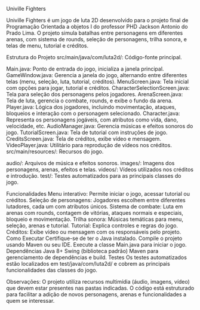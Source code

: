 Univille Fighters

Univille Fighters é um jogo de luta 2D desenvolvido para o projeto final de Programação Orientada a objetos I do professor PHD Jackson Antonio do Prado Lima.
O projeto simula batalhas entre personagens em diferentes arenas, com sistema de rounds, 
seleção de personagens, trilha sonora, e telas de menu, tutorial e créditos.

Estrutura do Projeto
src/main/java/com/luta2d/: Código-fonte principal.

Main.java: Ponto de entrada do jogo, inicializa a janela principal.
GameWindow.java: Gerencia a janela do jogo, alternando entre diferentes telas (menu, seleção, luta, tutorial, créditos).
MenuScreen.java: Tela inicial com opções para jogar, tutorial e créditos.
CharacterSelectionScreen.java: Tela para seleção dos personagens pelos jogadores.
ArenaScreen.java: Tela de luta, gerencia o combate, rounds, e exibe o fundo da arena.
Player.java: Lógica dos jogadores, incluindo movimentação, ataques, bloqueios e interação com o personagem selecionado.
Character.java: Representa os personagens jogáveis, com atributos como vida, dano, velocidade, etc.
AudioManager.java: Gerencia músicas e efeitos sonoros do jogo.
TutorialScreen.java: Tela de tutorial com instruções de jogo.
CreditsScreen.java: Tela de créditos, exibe vídeo e mensagem.
VideoPlayer.java: Utilitário para reprodução de vídeos nos créditos.
src/main/resources/: Recursos do jogo.

audio/: Arquivos de música e efeitos sonoros.
images/: Imagens dos personagens, arenas, efeitos e telas.
videos/: Vídeos utilizados nos créditos e introdução.
test/: Testes automatizados para as principais classes do jogo.

Funcionalidades
Menu interativo: Permite iniciar o jogo, acessar tutorial ou créditos.
Seleção de personagens: Jogadores escolhem entre diferentes lutadores, cada um com atributos únicos.
Sistema de combate: Luta em arenas com rounds, contagem de vitórias, ataques normais e especiais, bloqueio e movimentação.
Trilha sonora: Músicas temáticas para menu, seleção, arenas e tutorial.
Tutorial: Explica controles e regras do jogo.
Créditos: Exibe vídeo ou mensagem com os responsáveis pelo projeto.
Como Executar
Certifique-se de ter o Java instalado.
Compile o projeto usando Maven ou seu IDE.
Execute a classe Main.java para iniciar o jogo.
Dependências
Java 8+
Swing (biblioteca padrão)
Maven para gerenciamento de dependências e build.
Testes
Os testes automatizados estão localizados em test/java/com/luta2d/ e cobrem as principais funcionalidades das classes do jogo.

Observações:
O projeto utiliza recursos multimídia (áudio, imagens, vídeo) que devem estar presentes nas pastas indicadas.
O código está estruturado para facilitar a adição de novos personagens, arenas e funcionalidades a quem se interessar.
